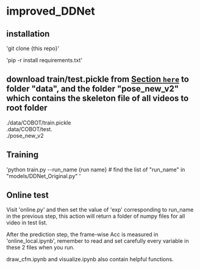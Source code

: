 # improved_DDNet

## installation

'git clone {this repo}'

'pip -r install requirements.txt'

## download train/test.pickle from [Section `here`]([#feature](https://drive.google.com/file/d/1ymfLTFaUOsoRWN51iomPHei5vObc-5mM/view?usp=sharing)) to folder "data", and the folder "pose_new_v2" which contains the skeleton file of all videos to root folder
./data/COBOT/train.pickle     
.data/COBOT/test.      
./pose_new_v2

## Training
'python train.py  --run_name {run name} #  find the list of "run_name" in "models/DDNet_Original.py" '

## Online test
Visit 'online.py' and then set the value of 'exp' corresponding to run_name in the previous step, this action will return a folder of numpy files for all video in test list.

After the prediction step, the frame-wise Acc is measured in 'online_local.ipynb', remember to read and set carefully every variable in these 2 files when you run.

draw_cfm.ipynb and visualize.ipynb also contain helpful functions.





